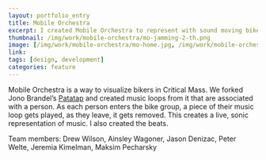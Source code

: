```yaml
---
layout: portfolio_entry
title: Mobile Orchestra
excerpt: I created Mobile Orchestra to represent with sound moving bike groups, like Critical Mass. Loops from Jono Brandel’s Patatap stream into the group as bikers enter the group.
thumbnail: /img/work/mobile-orchestra/mo-jamming-2-th.png
image: [/img/work/mobile-orchestra/mo-home.jpg, /img/work/mobile-orchestra/mo-jamming-1.png, /img/work/mobile-orchestra/mo-jamming-3.png, /img/work/mobile-orchestra/mo-clouds.jpg]
link: 
tags: [design, development]
categories: feature
---
```


Mobile Orchestra is a way to visualize bikers in Critical Mass. We forked Jono Brandel’s [Patatap](http://patatap.com) and created music loops from it that are associated with a person. As each person enters the bike group, a piece of their music loop gets played, as they leave, it gets removed. This creates a live, sonic representation of music. I also created the beats.

Team members: Drew Wilson, Ainsley Wagoner, Jason Denizac, Peter Welte, Jeremia Kimelman, Maksim Pecharsky